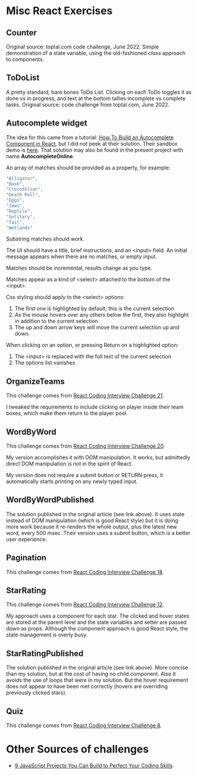 # Misc React Exercises
## Counter
Original source:  toptal.com code challenge, June 2022.  Simple demonstration 
of a state variable, using the old-fashioned *class* approach to components.
## ToDoList
A pretty standard, bare bones ToDo List.  Clicking on each ToDo toggles
it as done vs in progress, and text at the bottom tallies incomplete
vs complete tasks. Original source:  code challenge from toptal.com, June 2022.

## Autocomplete widget
The idea for this came from a tutorial:  [How To Build an Autocomplete Component in React](https://www.digitalocean.com/community/tutorials/react-react-autocomplete), but I did not 
peek at their solution.  Their sandbox demo is [here](https://codesandbox.io/s/8lyp733pj0).  That solution may also be found
in the present project with name **AutocompleteOnline**.

An array of matches should be provided as a property, for example:
```javascript
"Alligator",
"Bask",
"Crocodilian",
"Death Roll",
"Eggs",
"Jaws",
"Reptile",
"Solitary",
"Tail",
"Wetlands"
```
Substring matches should work.

The UI should have a title, brief instructions, and an &lt;input&gt; field. An initial message appears when there are no matches, or empty input.

Matches should be incremental, results change as you type.

Matches appear as a kind of &lt;select&gt; attached to the bottom of the &lt;input&gt;.

Css styling should apply to the &lt;select&gt; options:

1. The first one is highlighted by default; this is the current selection
2. As the mouse hovers over any others below the first, they also highlight in addition to the current selection
3. The up and down arrow keys will move the current selection up and down.

When clicking on an option, or pressing Return on a highlighted option:
1. The &lt;input&gt; is replaced with the full text of the current selection
2. The options list vanishes


## OrganizeTeams
This challenge comes from [React Coding Interview Challenge 21](https://medium.com/@justin.sherman/react-coding-interview-challenge-21-c4fc68c823a3).

I tweaked the requirements to include clicking on player inside their
team boxes, which make them return to the player pool.

## WordByWord
This challenge comes from [React Coding Interview Challenge 20](https://medium.com/@justin.sherman/react-coding-interview-challenge-20-87d5707ecefe).

My version accomplishes it with DOM manipulation.  It works, but admittedly
direct DOM manipulation is not in the spirit of React.

My version does not require a submit button or RETURN press, it 
automatically starts printing on any newly typed input.

## WordByWordPublished 
The solution published in the original article (see link above).  It
uses state instead of DOM manipulation (which is good React style)
but it is doing more work because it re-renders the whole output,
plus the latest new word, every 500 msec. Their version uses a submit
button, which is a better user experience.

## Pagination 
This challenge comes from [React Coding Interview Challenge 18](https://medium.com/@justin.sherman/react-coding-interview-challenge-18-257bbcb7429a).

## StarRating
This challenge comes from [React Coding Interview Challenge 12](https://medium.com/@justin.sherman/react-coding-interview-challenge-12-b8d7d13c96e6).

My approach uses a <Star> component for each star.  The clicked and hover
states are stored at the parent level and the state variables and setter
are passed down as props.  Although the <Star> component approach is
good React style, the state management is overly busy.  

## StarRatingPublished
The solution published in the original article (see link above). More concise
than my solution, but at the cost of having no <Star> child component.
Also it avoids the use of loops that were in my solution.  But the
hover requirement does not appear to have been met correctly (hovers are
overriding previously clicked stars).

## Quiz 
This challenge comes from [React Coding Interview Challenge 8](https://medium.com/@justin.sherman/react-coding-interview-challenge-8-f852c6d19385).

# Other Sources of challenges

* [9 JavaScript Projects You Can Build to Perfect Your Coding Skills](https://javascript.plainenglish.io/9-javascript-projects-you-can-build-to-perfect-your-coding-skills-1e8b23e53392)
